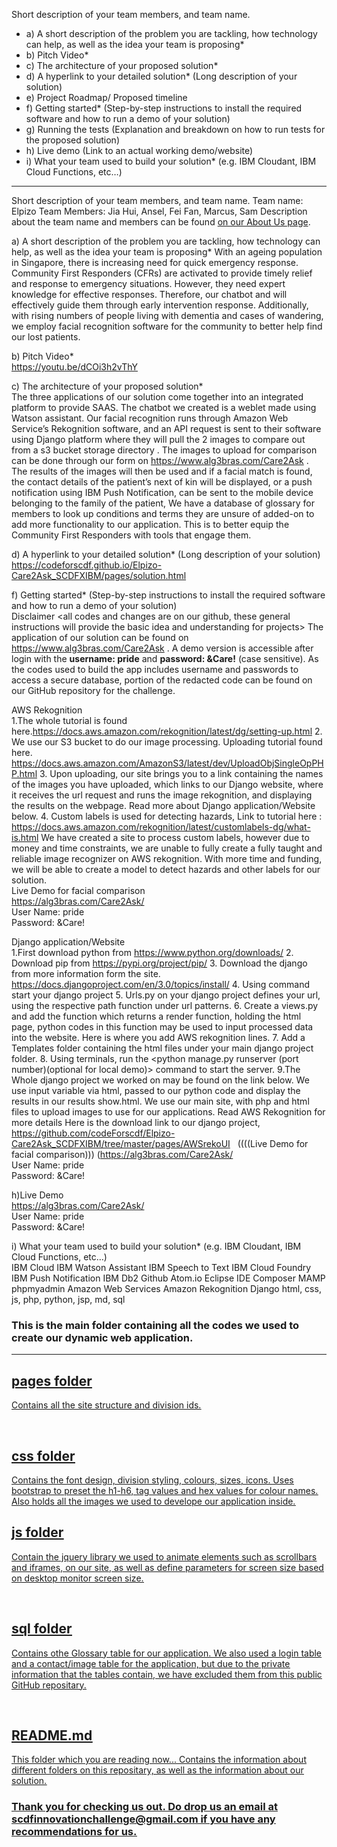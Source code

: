 Short description of your team members, and team name.<br/>
<ul>
<li>a) A short description of the problem you are tackling, how technology can help, as well as the idea your team is proposing*</li>
<li>b) Pitch Video*</li>
 <li>c) The architecture of your proposed solution*</li>
 <li>d) A hyperlink to your detailed solution* (Long description of your solution)</li>
 <li>e) Project Roadmap/ Proposed timeline</li>
 <li>f) Getting started* (Step-by-step instructions to install the required software and how to run a demo of your solution)</li>
 <li>g) Running the tests (Explanation and breakdown on how to run tests for the proposed solution)</li>
 <li>h) Live demo (Link to an actual working demo/website)</li>
 <li>i) What your team used to build your solution* (e.g. IBM Cloudant, IBM Cloud Functions, etc…)</li>
 </ul>

--------------------------------------------------------------------

Short description of your team members, and team name.
Team name: Elpizo
Team Members: Jia Hui, Ansel, Fei Fan, Marcus, Sam
Description about the team name and members can be found <a href="https://codeforscdf.github.io/Elpizo-Care2Ask_SCDFXIBM/pages/aboutus.html" title="Who We Are"> on our About Us page</a>. <br/>

a) A short description of the problem you are tackling, how technology can help, as well as the idea your team is proposing*
With an ageing population in Singapore, there is increasing need for quick emergency response. Community First Responders (CFRs) are activated to provide timely relief and response to emergency situations. However, they need expert knowledge for effective responses. Therefore, our chatbot and will effectively guide them through early intervention response. Additionally, with rising numbers of people living with dementia and cases of wandering, we employ facial recognition software for the community to better help find our lost patients.

b) Pitch Video*<br/>
https://youtu.be/dCOi3h2vThY

c) The architecture of your proposed solution*<br/>
The three applications of our solution come together into an integrated platform to provide SAAS. The chatbot we created is a weblet made using Watson assistant. Our facial recognition runs through Amazon Web Service’s Rekognition software, and an API request is sent to their software using Django platform where they will pull the 2 images to compare out from a s3 bucket storage directory . The images to upload for comparison can be done through our form on https://www.alg3bras.com/Care2Ask . The results of the images will then be used and if a facial match is found, the contact details of the patient’s next of kin will be displayed, or a push notification using IBM Push Notification, can be sent to the mobile device belonging to the family of the patient,  We have a database of glossary for members to look up conditions and terms they are unsure of added-on to add more functionality to our application. This is to better equip the Community First Responders with tools that engage them.

d) A hyperlink to your detailed solution* (Long description of your solution)<br/>
https://codeforscdf.github.io/Elpizo-Care2Ask_SCDFXIBM/pages/solution.html


f) Getting started* (Step-by-step instructions to install the required software and how to run a demo of your solution) <br/>
Disclaimer <all codes and changes are on our github, these general instructions will provide the basic idea and understanding for projects>
The application of our solution can be found on https://www.alg3bras.com/Care2Ask . A demo version is accessible after login with the <b>username: pride</b> and <b>password: &Care!</b>  (case  sensitive). As the codes used to build the app includes username and passwords to access a secure database, portion of the redacted code can be found on our GitHub repository for the challenge.

AWS Rekognition<br/>
1.The whole tutorial is found here.https://docs.aws.amazon.com/rekognition/latest/dg/setting-up.html
2. We use our S3 bucket to do our image processing. Uploading tutorial found here. https://docs.aws.amazon.com/AmazonS3/latest/dev/UploadObjSingleOpPHP.html
3. Upon uploading, our site brings you to a link containing the names of the images you have uploaded, which links to our Django website, where it receives the url request and runs the image rekognition, and displaying the results on the webpage. Read more about Django application/Website below.
4. Custom labels is used for detecting hazards, Link to tutorial here : https://docs.aws.amazon.com/rekognition/latest/customlabels-dg/what-is.html
We have created a site to process custom labels, however due to money and time constraints, we are unable to fully create a fully taught and reliable image recognizer on AWS rekognition. With more time and funding, we will be able to create a model to detect hazards and other labels for our solution. <br/>
Live Demo	 for facial comparison<br/>
https://alg3bras.com/Care2Ask/	<br/>
User Name: pride<br/>
Password: &Care!

Django application/Website<br/>
1.First download python from https://www.python.org/downloads/
2. Download pip from https://pypi.org/project/pip/
3. Download the django from more information form the site.
 https://docs.djangoproject.com/en/3.0/topics/install/
4. Using <django-admin startproject NAME_OF_project> command start your django project
5. Urls.py on your django project defines your url, using the respective path function under url patterns.
6. Create a views.py and add the function which returns a render function, holding the html page, python codes in this function may be used to input processed data into the website.
Here is where you add AWS rekognition lines.
7. Add a Templates folder containing the html files under your main django project folder.
8. Using terminals, run the
 <python manage.py runserver (port number)(optional for local demo)> 
command to start the server.
9.The Whole django project we worked on may be found on the link below. We use input variable via html, passed to our python code and display the results in our results show.html. We use our main site, with php and html files to upload images to use for our applications. Read AWS Rekognition for more details
Here is the download link to our django project, https://github.com/codeForscdf/Elpizo-Care2Ask_SCDFXIBM/tree/master/pages/AWSrekoUI &nbsp; ((((Live Demo	 for facial comparison)))
(https://alg3bras.com/Care2Ask/ <br/>
User Name: pride <br/>
Password: &Care!<br/>

h)Live Demo<br/>
https://alg3bras.com/Care2Ask/ <br/>
User Name: pride<br/>
Password: &Care!

i) What your team used to build your solution* (e.g. IBM Cloudant, IBM Cloud Functions, etc…)<br/>
IBM Cloud
IBM Watson Assistant
IBM Speech to Text
IBM Cloud Foundry
IBM Push Notification
IBM Db2
Github
Atom.io
Eclipse IDE
Composer
MAMP
phpmyadmin
Amazon Web Services
Amazon Rekognition
Django
html, css, js, php, python, jsp, md, sql
<br/>
<p><h3> This is the main folder containing all the codes we used to create our dynamic web application.</h3></p>

--------------------------------------------------------------------------------------------------------------------

<u><h2>pages folder </h2><u>
Contains all the site structure and division ids.

<br/>
<u><h2> css folder </h2><u>
Contains the font design, division styling, colours, sizes, icons. Uses bootstrap to preset the h1-h6, tag values and hex values for colour names. Also holds all the images we used to develope our application inside.

<br/>

<u><h2> js folder </h2><u>
Contain the jquery library we used to animate elements such as scrollbars and iframes, on our site, as well as define parameters for screen size based on desktop monitor screen size.

<br/>

<u><h2> sql folder </h2><u>
Contains othe Glossary table for our application. We also used a login table and a contact/image table for the application, but due to the private information that the tables contain, we have excluded them from this public GitHub repositary.

<br/>
<u><h2>README.md </h2><u>
This folder which you are reading now... Contains the information about different folders on this repositary, as well as the information about our solution.
  
  
<h3>Thank you for checking us out. Do drop us an email at scdfinnovationchallenge@gmail.com if you have any recommendations for us.</h3>
